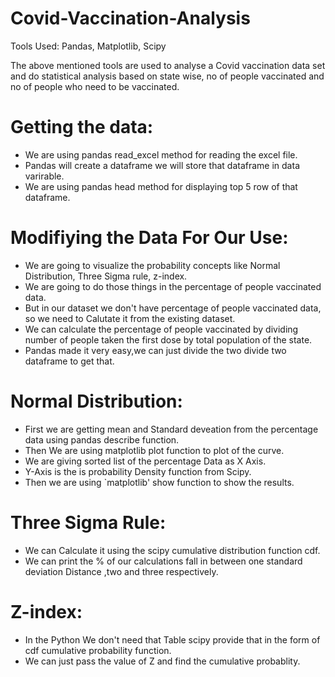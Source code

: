# Covid-Vaccination-Analysis
Tools Used: Pandas, Matplotlib, Scipy

The above mentioned tools are used to analyse a Covid vaccination data set and do statistical analysis based on state wise, no of people vaccinated and no of people who need to be vaccinated.

# Getting the data:
* We are using pandas read_excel method for reading the excel file.
* Pandas will create a dataframe we will store that dataframe in data varirable.
* We are using pandas head method for displaying top 5 row of that dataframe.

# Modifiying the Data For Our Use:
* We are going to visualize the probability concepts like Normal Distribution, Three Sigma rule, z-index.
* We are going to do those things in the percentage of people vaccinated data.
* But in our dataset we don't have percentage of people vaccinated data, so we need to Calutate it from the existing dataset.
* We can calculate the percentage of people vaccinated by dividing number of people taken the first dose by total population of the state.
* Pandas made it very easy,we can just divide the two divide two dataframe to get that.

# Normal Distribution:
* First we are getting mean and Standard deveation from the percentage data using pandas describe function.
* Then We are using matplotlib plot function to plot of the curve.
* We are giving sorted list of the percentage Data as X Axis.
* Y-Axis is the is probability Density function from Scipy.
* Then we are using `matplotlib' show function to show the results.

# Three Sigma Rule:
* We can Calculate it using the scipy cumulative distribution function cdf.
* We can print the % of our calculations fall in between one standard deviation Distance ,two and three respectively.

# Z-index:
* In the Python We don't need that Table scipy provide that in the form of cdf cumulative probability function.
* We can just pass the value of Z and find the cumulative probablity.
